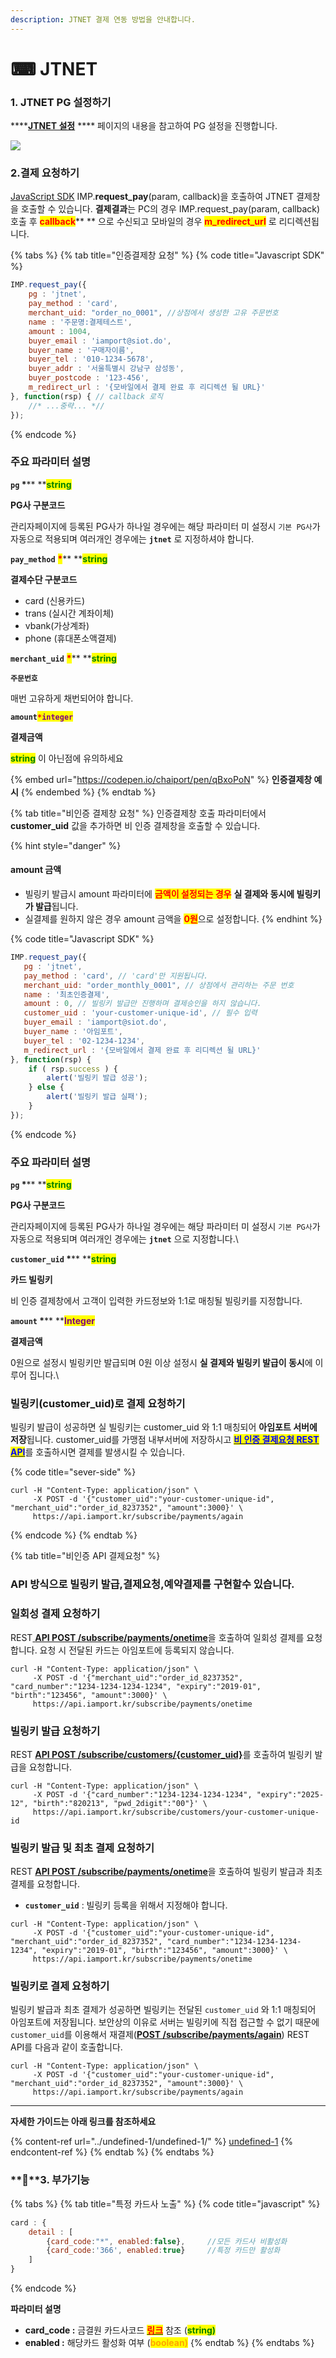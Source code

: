 ```yaml
---
description: JTNET 결제 연동 방법을 안내합니다.
---
```


# ⌨ JTNET

### 1. JTNET PG 설정하기

****[**JTNET 설정**](../ready/2.-pg/payment-gateway/jtnet.md) **** 페이지의 내용을 참고하여 PG 설정을 진행합니다.

![](<../.gitbook/assets/스크린샷 2022-05-31 오후 12.07.01.png>)

### 2.결제 요청하기

[JavaScript SDK](../sdk/javascript-sdk/) IMP.**request\_pay**(param, callback)을 호출하여 JTNET 결제창을 호출할 수 있습니다. **결제결과**는 PC의 경우 IMP.request\_pay(param, callback) 호출 후 <mark style="color:red;">**callback**</mark>** ** 으로 수신되고 모바일의 경우 <mark style="color:red;">**m\_redirect\_url**</mark> 로 리디렉션됩니다.

{% tabs %}
{% tab title="인증결제창 요청" %}
{% code title="Javascript SDK" %}
```javascript
IMP.request_pay({
    pg : 'jtnet',
    pay_method : 'card',
    merchant_uid: "order_no_0001", //상점에서 생성한 고유 주문번호
    name : '주문명:결제테스트',
    amount : 1004,
    buyer_email : 'iamport@siot.do',
    buyer_name : '구매자이름',
    buyer_tel : '010-1234-5678',
    buyer_addr : '서울특별시 강남구 삼성동',
    buyer_postcode : '123-456',
    m_redirect_url : '{모바일에서 결제 완료 후 리디렉션 될 URL}' 
}, function(rsp) { // callback 로직
	//* ...중략... *//
});
```
{% endcode %}

####

### 주요 파라미터 설명

**`pg`  **<mark style="color:red;">**\***</mark>**  **<mark style="color:green;">**s**</mark><mark style="color:green;">**tring**</mark>

**PG사 구분코드**

관리자페이지에 등록된 PG사가 하나일 경우에는 해당 파라미터 미 설정시 `기본 PG사`가 자동으로 적용되며 여러개인 경우에는 **`jtnet`** 로 지정하셔야 합니다.



**`pay_method`** <mark style="color:red;">**\***</mark>** **<mark style="color:green;">**s**</mark><mark style="color:green;">**tring**</mark>

**결제수단 구분코드**

* card (신용카드)
* trans (실시간 계좌이체)
* vbank(가상계좌)
* phone (휴대폰소액결제)



**`merchant_uid`** <mark style="color:red;">**\***</mark>** **<mark style="color:green;">**s**</mark><mark style="color:green;">**tring**</mark>

**`주문번호`**

매번 고유하게 채번되어야 합니다.



**`amount`**<mark style="color:red;">**`*`**</mark><mark style="color:purple;">**`integer`**</mark>

**결제금액**

<mark style="color:green;">**string**</mark> 이 아닌점에 유의하세요



{% embed url="https://codepen.io/chaiport/pen/qBxoPoN" %}
**인증결제창 예시**
{% endembed %}
{% endtab %}

{% tab title="비인증 결제창 요청" %}
인증결제창 호출 파라미터에서 **customer\_uid** 값을 추가하면 비 인증 결제창을 호출할 수 있습니다.   &#x20;



{% hint style="danger" %}
#### **amount 금액**

* 빌링키 발급시 amount 파라미터에 <mark style="color:red;">**금액이 설정되는 경우**</mark> **실 결제와 동시에 빌링키가 발급**됩니다.
* 실결제를 원하지 않은 경우 amount 금액을 <mark style="color:red;">**0원**</mark>으로 설정합니다.
{% endhint %}



{% code title="Javascript SDK" %}
```javascript
IMP.request_pay({
   pg : 'jtnet',
   pay_method : 'card', // 'card'만 지원됩니다.
   merchant_uid: "order_monthly_0001", // 상점에서 관리하는 주문 번호
   name : '최초인증결제',
   amount : 0, // 빌링키 발급만 진행하며 결제승인을 하지 않습니다.
   customer_uid : 'your-customer-unique-id', // 필수 입력
   buyer_email : 'iamport@siot.do',
   buyer_name : '아임포트',
   buyer_tel : '02-1234-1234',
   m_redirect_url : '{모바일에서 결제 완료 후 리디렉션 될 URL}'
}, function(rsp) {
    if ( rsp.success ) {
        alert('빌링키 발급 성공');
    } else {
        alert('빌링키 발급 실패');
    }
});
```
{% endcode %}



### 주요 파라미터 설명

**`pg`  **<mark style="color:red;">**\***</mark>** **<mark style="color:green;">**string**</mark>

**PG사 구분코드**

관리자페이지에 등록된 PG사가 하나일 경우에는 해당 파라미터 미 설정시 `기본 PG사`가 자동으로 적용되며 여러개인 경우에는 **`jtnet`** 으로 지정합니다.\


**`customer_uid`  **<mark style="color:red;">**\***</mark>** **<mark style="color:green;">**string**</mark>

**카드 빌링키**

비 인증 결제창에서 고객이 입력한 카드정보와 1:1로 매칭될 빌링키를 지정합니다.



**`amount`  **<mark style="color:red;">**\***</mark>** **<mark style="color:purple;">**Integer**</mark>

**결제금액**

0원으로 설정시 빌링키만 발급되며 0원 이상 설정시 **실 결제와 빌링키 발급이 동시**에 이루어 집니다.\


### 빌링키(customer\_uid)로 결제 요청하기

빌링키 발급이 성공하면 실 빌링키는 customer\_uid 와 1:1 매칭되어 **아임포트 서버에 저장**됩니다. customer\_uid를 가맹점 내부서버에 저장하시고 [<mark style="color:blue;">**비 인증 결제요청 REST API**</mark>](../api/api-4/api.md)를 호출하시면 결제를 발생시킬 수 있습니다.



{% code title="sever-side" %}
```
curl -H "Content-Type: application/json" \   
     -X POST -d '{"customer_uid":"your-customer-unique-id", "merchant_uid":"order_id_8237352", "amount":3000}' \
     https://api.iamport.kr/subscribe/payments/again
```
{% endcode %}
{% endtab %}

{% tab title="비인증 API  결제요청" %}
### **API 방식으로 빌링키 발급,결제요청,예약결제를 구현할수 있습니다.**

### 일회성 결제 요청하기

REST[ **API POST /subscribe/payments/onetime**](../api/api-4/api-1.md)을 호출하여 일회성 결제를 요청합니다. 요청 시 전달된 카드는 아임포트에 등록되지 않습니다.

```
curl -H "Content-Type: application/json" \   
     -X POST -d '{"merchant_uid":"order_id_8237352", "card_number":"1234-1234-1234-1234", "expiry":"2019-01", "birth":"123456", "amount":3000}' \
     https://api.iamport.kr/subscribe/payments/onetime
```

###

### 빌링키 발급 요청하기

REST [**API POST /subscribe/customers/{customer\_uid}**](../api/api-2/api-1.md)를 호출하여 빌링키 발급을 요청합니다.

```
curl -H "Content-Type: application/json" \   
     -X POST -d '{"card_number":"1234-1234-1234-1234", "expiry":"2025-12", "birth":"820213", "pwd_2digit":"00"}' \
     https://api.iamport.kr/subscribe/customers/your-customer-unique-id
```

###

### 빌링키 발급 및 최초 결제 요청하기

REST [**API POST /subscribe/payments/onetime**](../api/api-4/api-1.md)을 호출하여 빌링키 발급과 최초 결제를 요청합니다.

* **`customer_uid`** : 빌링키 등록을 위해서 지정해야 합니다.

```
curl -H "Content-Type: application/json" \   
     -X POST -d '{"customer_uid":"your-customer-unique-id", "merchant_uid":"order_id_8237352", "card_number":"1234-1234-1234-1234", "expiry":"2019-01", "birth":"123456", "amount":3000}' \
     https://api.iamport.kr/subscribe/payments/onetime 
```

###

### 빌링키로 결제 요청하기

빌링키 발급과 최초 결제가 성공하면 빌링키는 전달된 `customer_uid` 와 1:1 매칭되어 아임포트에 저장됩니다. 보안상의 이유로 서버는 빌링키에 직접 접근할 수 없기 때문에 `customer_uid`를 이용해서 재결제([**POST /subscribe/payments/again**](../api/api-4/api.md)) REST API를 다음과 같이 호출합니다.

```
curl -H "Content-Type: application/json" \   
     -X POST -d '{"customer_uid":"your-customer-unique-id", "merchant_uid":"order_id_8237352", "amount":3000}' \
     https://api.iamport.kr/subscribe/payments/again
```

****

**자세한 가이드는 아래 링크를 참조하세요**

{% content-ref url="../undefined-1/undefined-1/" %}
[undefined-1](../undefined-1/undefined-1/)
{% endcontent-ref %}
{% endtab %}
{% endtabs %}

### ****3. 부가기능

{% tabs %}
{% tab title="특정 카드사 노출" %}
{% code title="javascript" %}
```javascript
card : {
    detail : [
        {card_code:"*", enabled:false},     //모든 카드사 비활성화
        {card_code:'366', enabled:true}     //특정 카드만 활성화
    ]
}
```
{% endcode %}



**파라미터 설명**

* **card\_code :** 금결원 카드사코드 [<mark style="color:red;">**링크**</mark>](https://chaifinance.notion.site/53589280bbc94fab938d93257d452216?v=eb405baf52134b3f90d438e3bf763630) 참조 (<mark style="color:green;">**string)**</mark>
* **enabled :** 해당카드 활성화 여부 (<mark style="color:orange;">**boolean)**</mark>
{% endtab %}
{% endtabs %}
